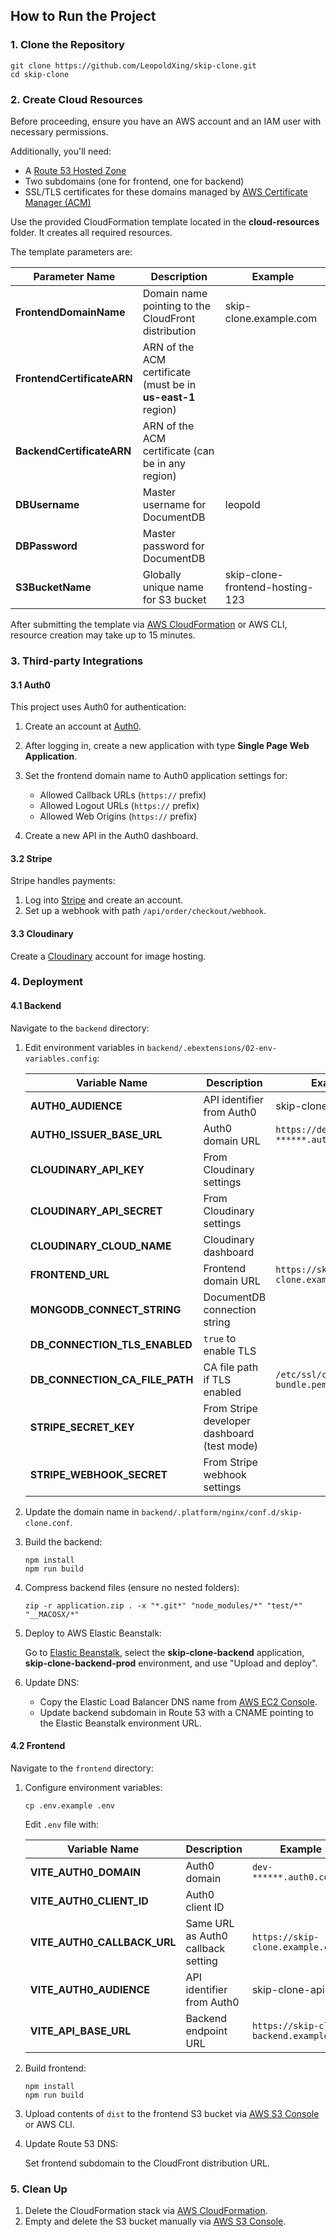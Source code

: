 ## How to Run the Project

### 1. Clone the Repository

```shell
git clone https://github.com/LeopoldXing/skip-clone.git
cd skip-clone
```

### 2. Create Cloud Resources

Before proceeding, ensure you have an AWS account and an IAM user with necessary permissions.

Additionally, you'll need:
- A [Route 53 Hosted Zone](https://console.aws.amazon.com/route53)
- Two subdomains (one for frontend, one for backend)
- SSL/TLS certificates for these domains managed by [AWS Certificate Manager (ACM)](https://console.aws.amazon.com/acm)

Use the provided CloudFormation template located in the **cloud-resources** folder. It creates all required resources.

The template parameters are:

| Parameter Name             | Description                                                            | Example                            |
|----------------------------|------------------------------------------------------------------------|------------------------------------|
| **FrontendDomainName**     | Domain name pointing to the CloudFront distribution                    | skip-clone.example.com             |
| **FrontendCertificateARN** | ARN of the ACM certificate (must be in **us-east-1** region)           |                                    |
| **BackendCertificateARN**  | ARN of the ACM certificate (can be in any region)                      |                                    |
| **DBUsername**             | Master username for DocumentDB                                         | leopold                            |
| **DBPassword**             | Master password for DocumentDB                                         |                                    |
| **S3BucketName**           | Globally unique name for S3 bucket                                     | skip-clone-frontend-hosting-123    |

After submitting the template via [AWS CloudFormation](https://console.aws.amazon.com/cloudformation) or AWS CLI, resource creation may take up to 15 minutes.

### 3. Third-party Integrations

#### 3.1 Auth0

This project uses Auth0 for authentication:

1. Create an account at [Auth0](https://auth0.com/).
2. After logging in, create a new application with type **Single Page Web Application**.
3. Set the frontend domain name to Auth0 application settings for:
   - Allowed Callback URLs (`https://` prefix)
   - Allowed Logout URLs (`https://` prefix)
   - Allowed Web Origins (`https://` prefix)

4. Create a new API in the Auth0 dashboard.

#### 3.2 Stripe

Stripe handles payments:

1. Log into [Stripe](https://stripe.com/) and create an account.
2. Set up a webhook with path `/api/order/checkout/webhook`.

#### 3.3 Cloudinary

Create a [Cloudinary](https://cloudinary.com/) account for image hosting.

### 4. Deployment

#### 4.1 Backend

Navigate to the `backend` directory:

1. Edit environment variables in `backend/.ebextensions/02-env-variables.config`:

   | Variable Name                  | Description                                 | Example                            |
   | ------------------------------ | ------------------------------------------- | ---------------------------------- |
   | **AUTH0_AUDIENCE**             | API identifier from Auth0                   | skip-clone-api                     |
   | **AUTH0_ISSUER_BASE_URL**      | Auth0 domain URL                            | `https://dev-******.auth0.com`     |
   | **CLOUDINARY_API_KEY**         | From Cloudinary settings                    |                                    |
   | **CLOUDINARY_API_SECRET**      | From Cloudinary settings                    |                                    |
   | **CLOUDINARY_CLOUD_NAME**      | Cloudinary dashboard                        |                                    |
   | **FRONTEND_URL**               | Frontend domain URL                         | `https://skip-clone.example.com`   |
   | **MONGODB_CONNECT_STRING**     | DocumentDB connection string                |                                    |
   | **DB_CONNECTION_TLS_ENABLED**  | `true` to enable TLS                        |                                    |
   | **DB_CONNECTION_CA_FILE_PATH** | CA file path if TLS enabled                 | `/etc/ssl/certs/global-bundle.pem` |
   | **STRIPE_SECRET_KEY**          | From Stripe developer dashboard (test mode) |                                    |
   | **STRIPE_WEBHOOK_SECRET**      | From Stripe webhook settings                |                                    |

2. Update the domain name in `backend/.platform/nginx/conf.d/skip-clone.conf`.

3. Build the backend:

   ```shell
   npm install
   npm run build
   ```

4. Compress backend files (ensure no nested folders):

   ```shell
   zip -r application.zip . -x "*.git*" "node_modules/*" "test/*" "__MACOSX/*"
   ```

5. Deploy to AWS Elastic Beanstalk:
   
   Go to [Elastic Beanstalk](https://console.aws.amazon.com/elasticbeanstalk), select the **skip-clone-backend** application, **skip-clone-backend-prod** environment, and use "Upload and deploy".
   
6. Update DNS:
   - Copy the Elastic Load Balancer DNS name from [AWS EC2 Console](https://console.aws.amazon.com/ec2).
   - Update backend subdomain in Route 53 with a CNAME pointing to the Elastic Beanstalk environment URL.

#### 4.2 Frontend

Navigate to the `frontend` directory:

1. Configure environment variables:

   ```shell
   cp .env.example .env
   ```

   Edit `.env` file with:

   | Variable Name                | Description                                         | Example                                     |
      |------------------------------|-----------------------------------------------------|---------------------------------------------|
   | **VITE_AUTH0_DOMAIN**        | Auth0 domain                                        | `dev-******.auth0.com`                      |
   | **VITE_AUTH0_CLIENT_ID**     | Auth0 client ID                                     |                                             |
   | **VITE_AUTH0_CALLBACK_URL**  | Same URL as Auth0 callback setting                  | `https://skip-clone.example.com`            |
   | **VITE_AUTH0_AUDIENCE**      | API identifier from Auth0                           | skip-clone-api                              |
   | **VITE_API_BASE_URL**        | Backend endpoint URL                                | `https://skip-clone-backend.example.com`    |

2. Build frontend:

   ```shell
   npm install
   npm run build
   ```

3. Upload contents of `dist` to the frontend S3 bucket via [AWS S3 Console](https://console.aws.amazon.com/s3) or AWS CLI.

4. Update Route 53 DNS:
   
   Set frontend subdomain to the CloudFront distribution URL.

### 5. Clean Up

1. Delete the CloudFormation stack via [AWS CloudFormation](https://console.aws.amazon.com/cloudformation).
2. Empty and delete the S3 bucket manually via [AWS S3 Console](https://console.aws.amazon.com/s3).